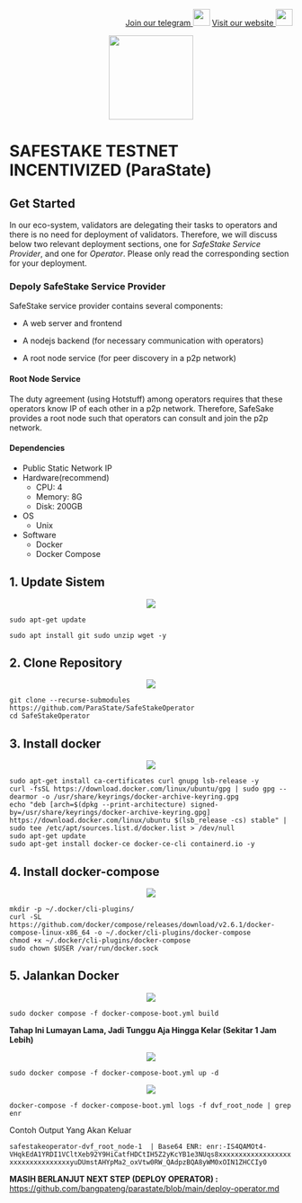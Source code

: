 <p style="font-size:14px" align="right">
<a href="https://t.me/bangpateng_group" target="_blank">Join our telegram <img src="https://user-images.githubusercontent.com/50621007/183283867-56b4d69f-bc6e-4939-b00a-72aa019d1aea.png" width="30"/></a>
<a href="https://bangpateng.com/" target="_blank">Visit our website <img src="https://user-images.githubusercontent.com/38981255/184068977-2d456b1a-9b50-4b75-a0a7-4909a7c78991.png" width="30"/></a>
</p>

<p align="center">
  <img height="150" height="auto" src="https://user-images.githubusercontent.com/38981255/184852284-08b36261-236b-4027-bdc3-487858eb09c7.png">
</p>

# SAFESTAKE TESTNET INCENTIVIZED (ParaState)
## Get Started

In our eco-system, validators are delegating their tasks to operators and there is no need for deployment of validators. Therefore, we will discuss below two relevant deployment sections, one for *SafeStake Service Provider*, and one for *Operator*. Please only read the corresponding section for your deployment.

### Depoly SafeStake Service Provider

SafeStake service provider contains several components:

- A web server and frontend

- A nodejs backend (for necessary communication with operators)

- A root node service (for peer discovery in a p2p network)

#### Root Node Service

The duty agreement (using Hotstuff) among operators requires that these operators know IP of each other in a p2p network. Therefore, SafeSake provides a root node such that operators can consult and join the p2p network.

#### Dependencies

 * Public Static Network IP 
 * Hardware(recommend)
   * CPU: 4
   * Memory: 8G
   * Disk: 200GB
 * OS
   * Unix
 * Software
   * Docker
   * Docker Compose 

## 1. Update Sistem
<p align="center">
  <img height="auto" height="auto" src="https://user-images.githubusercontent.com/38981255/184847525-0741dddb-227b-4ff5-86a4-e72533f7963f.PNG">
</p>

```
sudo apt-get update
```
```
sudo apt install git sudo unzip wget -y
```
## 2. Clone Repository
<p align="center">
  <img height="auto" height="auto" src="https://user-images.githubusercontent.com/38981255/184847524-a54ab9a9-40b2-4f54-b2f6-6b2e933d3270.PNG">
</p>

```
git clone --recurse-submodules https://github.com/ParaState/SafeStakeOperator
cd SafeStakeOperator
```
## 3. Install docker
<p align="center">
  <img height="auto" height="auto" src="https://user-images.githubusercontent.com/38981255/184847520-0001a1af-a203-480d-bf49-bb7d95bff7a0.PNG">
</p>

```
sudo apt-get install ca-certificates curl gnupg lsb-release -y
curl -fsSL https://download.docker.com/linux/ubuntu/gpg | sudo gpg --dearmor -o /usr/share/keyrings/docker-archive-keyring.gpg
echo "deb [arch=$(dpkg --print-architecture) signed-by=/usr/share/keyrings/docker-archive-keyring.gpg] https://download.docker.com/linux/ubuntu $(lsb_release -cs) stable" | sudo tee /etc/apt/sources.list.d/docker.list > /dev/null
sudo apt-get update
sudo apt-get install docker-ce docker-ce-cli containerd.io -y
```
## 4. Install docker-compose
<p align="center">
  <img height="auto" height="auto" src="https://user-images.githubusercontent.com/38981255/184847512-2e7ccbf3-51b4-485d-b5fe-08578bbf6ae3.PNG">
</p>

```
mkdir -p ~/.docker/cli-plugins/
curl -SL https://github.com/docker/compose/releases/download/v2.6.1/docker-compose-linux-x86_64 -o ~/.docker/cli-plugins/docker-compose
chmod +x ~/.docker/cli-plugins/docker-compose
sudo chown $USER /var/run/docker.sock
```
## 5. Jalankan Docker
<p align="center">
  <img height="auto" height="auto" src="https://user-images.githubusercontent.com/38981255/184858126-e4e7bcc7-acda-44f9-8d74-81e67ea6aa19.PNG">
</p>

```
sudo docker compose -f docker-compose-boot.yml build
```
**Tahap Ini Lumayan Lama, Jadi Tunggu Aja Hingga Kelar (Sekitar 1 Jam Lebih)**
<p align="center">
  <img height="auto" height="auto" src="https://user-images.githubusercontent.com/38981255/184858124-8e74a36e-6f74-4174-825c-297080a07caa.PNG">
</p>

```
sudo docker compose -f docker-compose-boot.yml up -d
```
<p align="center">
  <img height="auto" height="auto" src="https://user-images.githubusercontent.com/38981255/184858118-9937144f-6634-4091-8234-ea92047d5d30.PNG">
</p>

```
docker-compose -f docker-compose-boot.yml logs -f dvf_root_node | grep enr
```
Contoh Output Yang Akan Keluar

`safestakeoperator-dvf_root_node-1  | Base64 ENR: enr:-IS4QAMOt4-VHqkEdA1YRDI1VCltXeb92Y9HiCatfHDCtIH5Z2yKcYB1e3NUqs8xxxxxxxxxxxxxxxxxxxxxxxxxxxxxxxxxyuDUmstAHYpMa2_oxVtw0RW_QAdpzBQA8yWM0xOIN1ZHCCIy0`

**MASIH BERLANJUT NEXT STEP (DEPLOY OPERATOR) :** https://github.com/bangpateng/parastate/blob/main/deploy-operator.md

